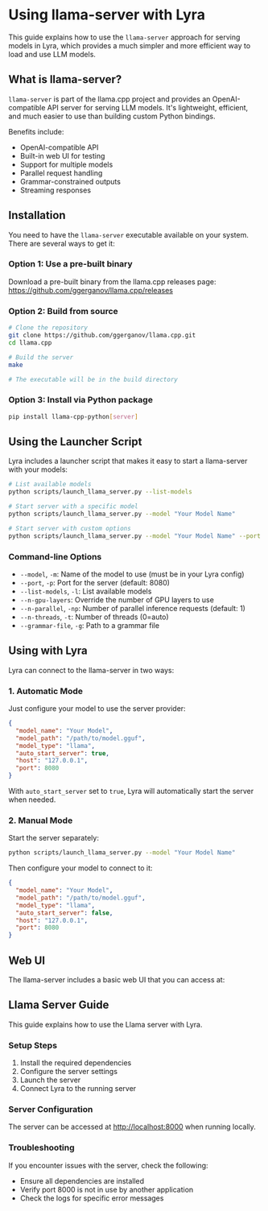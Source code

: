 # Using llama-server with Lyra

This guide explains how to use the `llama-server` approach for serving models in Lyra, which provides a much simpler and more efficient way to load and use LLM models.

## What is llama-server?

`llama-server` is part of the llama.cpp project and provides an OpenAI-compatible API server for serving LLM models.
It's lightweight, efficient, and much easier to use than building custom Python bindings.

Benefits include:

- OpenAI-compatible API
- Built-in web UI for testing
- Support for multiple models
- Parallel request handling
- Grammar-constrained outputs
- Streaming responses

## Installation

You need to have the `llama-server` executable available on your system. There are several ways to get it:

### Option 1: Use a pre-built binary

Download a pre-built binary from the llama.cpp releases page:
<https://github.com/ggerganov/llama.cpp/releases>

### Option 2: Build from source

```bash
# Clone the repository
git clone https://github.com/ggerganov/llama.cpp.git
cd llama.cpp

# Build the server
make

# The executable will be in the build directory
```

### Option 3: Install via Python package

```bash
pip install llama-cpp-python[server]
```

## Using the Launcher Script

Lyra includes a launcher script that makes it easy to start a llama-server with your models:

```bash
# List available models
python scripts/launch_llama_server.py --list-models

# Start server with a specific model
python scripts/launch_llama_server.py --model "Your Model Name"

# Start server with custom options
python scripts/launch_llama_server.py --model "Your Model Name" --port 8080 --n-parallel 4
```

### Command-line Options

- `--model`, `-m`: Name of the model to use (must be in your Lyra config)
- `--port`, `-p`: Port for the server (default: 8080)
- `--list-models`, `-l`: List available models
- `--n-gpu-layers`: Override the number of GPU layers to use
- `--n-parallel`, `-np`: Number of parallel inference requests (default: 1)
- `--n-threads`, `-t`: Number of threads (0=auto)
- `--grammar-file`, `-g`: Path to a grammar file

## Using with Lyra

Lyra can connect to the llama-server in two ways:

### 1. Automatic Mode

Just configure your model to use the server provider:

```json
{
  "model_name": "Your Model",
  "model_path": "/path/to/model.gguf",
  "model_type": "llama",
  "auto_start_server": true,
  "host": "127.0.0.1",
  "port": 8080
}
```

With `auto_start_server` set to `true`, Lyra will automatically start the server when needed.

### 2. Manual Mode

Start the server separately:

```bash
python scripts/launch_llama_server.py --model "Your Model Name"
```

Then configure your model to connect to it:

```json
{
  "model_name": "Your Model",
  "model_path": "/path/to/model.gguf",
  "model_type": "llama",
  "auto_start_server": false,
  "host": "127.0.0.1",
  "port": 8080
}
```

## Web UI

The llama-server includes a basic web UI that you can access at:

## Llama Server Guide

This guide explains how to use the Llama server with Lyra.

### Setup Steps

1. Install the required dependencies
2. Configure the server settings
3. Launch the server
4. Connect Lyra to the running server

### Server Configuration

The server can be accessed at <http://localhost:8000> when running locally.

### Troubleshooting

If you encounter issues with the server, check the following:

- Ensure all dependencies are installed
- Verify port 8000 is not in use by another application
- Check the logs for specific error messages

